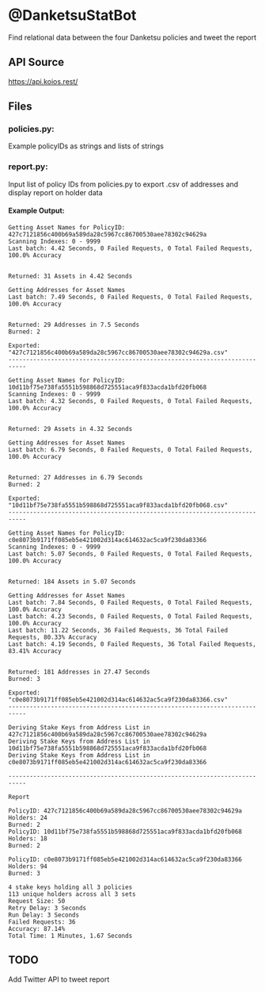 # @DanketsuStatBot

Find relational data between the four Danketsu policies and tweet the report

## API Source

https://api.koios.rest/

## Files

### policies.py:

Example policyIDs as strings and lists of strings

### report.py:

Input list of policy IDs from policies.py to export .csv of addresses and display report on holder data

#### Example Output:

    Getting Asset Names for PolicyID: 427c7121856c400b69a589da28c5967cc86700530aee78302c94629a
    Scanning Indexes: 0 - 9999
    Last batch: 4.42 Seconds, 0 Failed Requests, 0 Total Failed Requests, 100.0% Accuracy


    Returned: 31 Assets in 4.42 Seconds

    Getting Addresses for Asset Names
    Last batch: 7.49 Seconds, 0 Failed Requests, 0 Total Failed Requests, 100.0% Accuracy


    Returned: 29 Addresses in 7.5 Seconds
    Burned: 2

    Exported: "427c7121856c400b69a589da28c5967cc86700530aee78302c94629a.csv"   
    ---------------------------------------------------------------------------

    Getting Asset Names for PolicyID: 10d11bf75e738fa5551b598868d725551aca9f833acda1bfd20fb068
    Scanning Indexes: 0 - 9999
    Last batch: 4.32 Seconds, 0 Failed Requests, 0 Total Failed Requests, 100.0% Accuracy


    Returned: 29 Assets in 4.32 Seconds

    Getting Addresses for Asset Names
    Last batch: 6.79 Seconds, 0 Failed Requests, 0 Total Failed Requests, 100.0% Accuracy


    Returned: 27 Addresses in 6.79 Seconds
    Burned: 2

    Exported: "10d11bf75e738fa5551b598868d725551aca9f833acda1bfd20fb068.csv"
    ---------------------------------------------------------------------------

    Getting Asset Names for PolicyID: c0e8073b9171ff085eb5e421002d314ac614632ac5ca9f230da83366
    Scanning Indexes: 0 - 9999
    Last batch: 5.07 Seconds, 0 Failed Requests, 0 Total Failed Requests, 100.0% Accuracy


    Returned: 184 Assets in 5.07 Seconds

    Getting Addresses for Asset Names
    Last batch: 7.84 Seconds, 0 Failed Requests, 0 Total Failed Requests, 100.0% Accuracy
    Last batch: 4.23 Seconds, 0 Failed Requests, 0 Total Failed Requests, 100.0% Accuracy
    Last batch: 11.22 Seconds, 36 Failed Requests, 36 Total Failed Requests, 80.33% Accuracy
    Last batch: 4.19 Seconds, 0 Failed Requests, 36 Total Failed Requests, 83.41% Accuracy


    Returned: 181 Addresses in 27.47 Seconds
    Burned: 3

    Exported: "c0e8073b9171ff085eb5e421002d314ac614632ac5ca9f230da83366.csv"
    ---------------------------------------------------------------------------

    Deriving Stake Keys from Address List in 427c7121856c400b69a589da28c5967cc86700530aee78302c94629a
    Deriving Stake Keys from Address List in 10d11bf75e738fa5551b598868d725551aca9f833acda1bfd20fb068
    Deriving Stake Keys from Address List in c0e8073b9171ff085eb5e421002d314ac614632ac5ca9f230da83366

    ---------------------------------------------------------------------------

    Report

    PolicyID: 427c7121856c400b69a589da28c5967cc86700530aee78302c94629a
    Holders: 24
    Burned: 2
    PolicyID: 10d11bf75e738fa5551b598868d725551aca9f833acda1bfd20fb068
    Holders: 18
    Burned: 2

    PolicyID: c0e8073b9171ff085eb5e421002d314ac614632ac5ca9f230da83366
    Holders: 94
    Burned: 3

    4 stake keys holding all 3 policies
    113 unique holders across all 3 sets
    Request Size: 50
    Retry Delay: 3 Seconds
    Run Delay: 3 Seconds
    Failed Requests: 36
    Accuracy: 87.14%
    Total Time: 1 Minutes, 1.67 Seconds

## TODO

Add Twitter API to tweet report